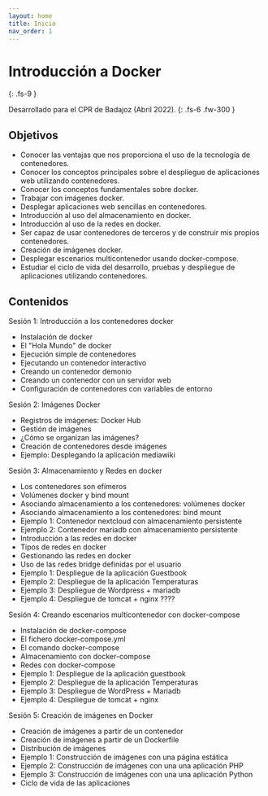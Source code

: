 ```yaml
---
layout: home
title: Inicio
nav_order: 1
---
```


# Introducción a Docker
{: .fs-9 }

Desarrollado para el CPR de Badajoz (Abril 2022).
{: .fs-6 .fw-300 }

## Objetivos

* Conocer las ventajas que nos proporciona el uso de la tecnología de contenedores.
* Conocer los conceptos principales sobre el despliegue de aplicaciones web utilizando contenedores.
* Conocer los conceptos fundamentales sobre docker.
* Trabajar con imágenes docker.
* Desplegar aplicaciones web sencillas en contenedores.
* Introducción al uso del almacenamiento en docker.
* Introducción al uso de la redes en docker.
* Ser capaz de usar contenedores de terceros y de construir mis propios contenedores.    
* Creación de imágenes docker.
* Desplegar escenarios multicontenedor usando docker-compose.
* Estudiar el ciclo de vida del desarrollo, pruebas y despliegue de aplicaciones utilizando contenedores.

## Contenidos

Sesión 1: Introducción a los contenedores docker

* Instalación de docker
* El "Hola Mundo" de docker
* Ejecución simple de contenedores
* Ejecutando un contenedor interactivo
* Creando un contenedor demonio
* Creando un contenedor con un servidor web
* Configuración de contenedores con variables de entorno

Sesión 2: Imágenes Docker

* Registros de imágenes: Docker Hub
* Gestión de imágenes
* ¿Cómo se organizan las imágenes?
* Creación de contenedores desde imágenes
* Ejemplo: Desplegando la aplicación mediawiki 

Sesión 3: Almacenamiento y Redes en docker

* Los contenedores son efímeros
* Volúmenes docker y bind mount
* Asociando almacenamiento a los contenedores: volúmenes docker
* Asociando almacenamiento a los contenedores: bind mount
* Ejemplo 1: Contenedor nextcloud con almacenamiento persistente
* Ejemplo 2: Contenedor mariadb con almacenamiento persistente 
* Introducción a las redes en docker
* Tipos de redes en docker
* Gestionando las redes en docker
* Uso de las redes bridge definidas por el usuario
* Ejemplo 1: Despliegue de la aplicación Guestbook
* Ejemplo 2: Despliegue de la aplicación Temperaturas
* Ejemplo 3: Despliegue de Wordpress + mariadb
* Ejemplo 4: Despliegue de tomcat + nginx ????

Sesión 4: Creando escenarios multicontenedor con docker-compose 

* Instalación de docker-compose
* El fichero docker-compose.yml
* El comando docker-compose
* Almacenamiento con docker-compose
* Redes con docker-compose
* Ejemplo 1: Despliegue de la aplicación guestbook
* Ejemplo 2: Despliegue de la aplicación Temperaturas
* Ejemplo 3: Despliegue de WordPress + Mariadb
* Ejemplo 4: Despliegue de tomcat + nginx 

Sesión 5: Creación de imágenes en Docker 

* Creación de imágenes a partir de un contenedor
* Creación de imágenes a partir de un Dockerfile
* Distribución de imágenes
* Ejemplo 1: Construcción de imágenes con una página estática
* Ejemplo 2: Construcción de imágenes con una una aplicación PHP
* Ejemplo 3: Construcción de imágenes con una una aplicación Python
* Ciclo de vida de las aplicaciones 